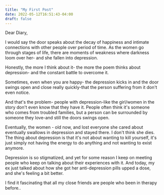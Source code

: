 ```yaml
---
title: "My First Post"
date: 2022-05-12T16:51:43-04:00
draft: false
---
```


Dear Diary,

I would say the door speaks about the decay of happiness and intimate connections with other people over period of time. As the women go through stages of life, there are moments of weakness where darkness loom over her- and she fallen into depression. 

Honestly, the more I think about it- the more the poem thinks about depression- and the constant battle to overcome it. 

Sometimes, even when you are happy- the depression kicks in and the door swings open and close really quickly-that  the person suffering from it don't even notice. 

And that's the problem- people with depression-like the girl/women in the story don't even know that they have it. People often think it's someone who comes from troubled families, but a person can be surrounded by someone they love-and still the doors swings open.

Eventually, the women - old now, and lost everyone she cared about eventually swallows in depression and stayed there. I don't think she dies. The thing about depression is that it's not about wanting to kill yourself, it's just simply not having the energy to do anything and not wanting to exist anymore. 

Depression is so stigmatized, and yet for some reason I keep on meeting people who keep on talking about their experiences with it. And today, my ex just talked about how she got her anti-depression pills upped a dose, and she's feeling a bit better.

I find it fascinating that all my close friends are people who been in therapy before..